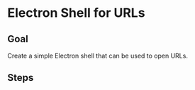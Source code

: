 # Electron Shell for URLs

## Goal

Create a simple Electron shell that can be used to open URLs.

## Steps

